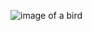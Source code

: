 ![image of a bird](https://en.wikipedia.org/wiki/Grey_crowned_crane#/media/File:Grey_crowned_crane_at_Martin_Mere.JPG)
